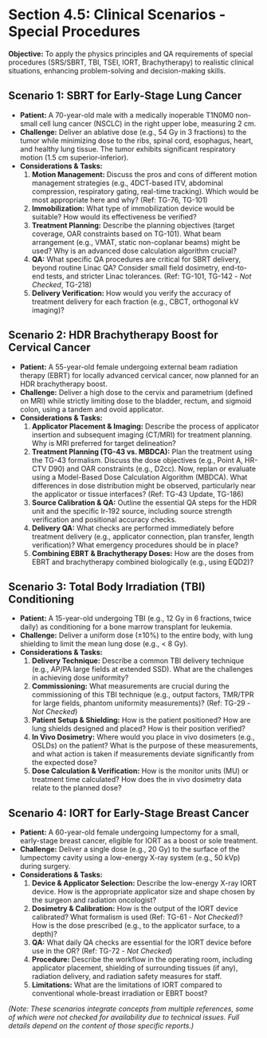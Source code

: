 # Section 4.5: Clinical Scenarios - Special Procedures

**Objective:** To apply the physics principles and QA requirements of special procedures (SRS/SBRT, TBI, TSEI, IORT, Brachytherapy) to realistic clinical situations, enhancing problem-solving and decision-making skills.

## Scenario 1: SBRT for Early-Stage Lung Cancer

*   **Patient:** A 70-year-old male with a medically inoperable T1N0M0 non-small cell lung cancer (NSCLC) in the right upper lobe, measuring 2 cm.
*   **Challenge:** Deliver an ablative dose (e.g., 54 Gy in 3 fractions) to the tumor while minimizing dose to the ribs, spinal cord, esophagus, heart, and healthy lung tissue. The tumor exhibits significant respiratory motion (1.5 cm superior-inferior).
*   **Considerations & Tasks:**
    1.  **Motion Management:** Discuss the pros and cons of different motion management strategies (e.g., 4DCT-based ITV, abdominal compression, respiratory gating, real-time tracking). Which would be most appropriate here and why? (Ref: TG-76, TG-101)
    2.  **Immobilization:** What type of immobilization device would be suitable? How would its effectiveness be verified?
    3.  **Treatment Planning:** Describe the planning objectives (target coverage, OAR constraints based on TG-101). What beam arrangement (e.g., VMAT, static non-coplanar beams) might be used? Why is an advanced dose calculation algorithm crucial?
    4.  **QA:** What specific QA procedures are critical for SBRT delivery, beyond routine Linac QA? Consider small field dosimetry, end-to-end tests, and stricter Linac tolerances. (Ref: TG-101, TG-142 - *Not Checked*, TG-218)
    5.  **Delivery Verification:** How would you verify the accuracy of treatment delivery for each fraction (e.g., CBCT, orthogonal kV imaging)?

## Scenario 2: HDR Brachytherapy Boost for Cervical Cancer

*   **Patient:** A 55-year-old female undergoing external beam radiation therapy (EBRT) for locally advanced cervical cancer, now planned for an HDR brachytherapy boost.
*   **Challenge:** Deliver a high dose to the cervix and parametrium (defined on MRI) while strictly limiting dose to the bladder, rectum, and sigmoid colon, using a tandem and ovoid applicator.
*   **Considerations & Tasks:**
    1.  **Applicator Placement & Imaging:** Describe the process of applicator insertion and subsequent imaging (CT/MRI) for treatment planning. Why is MRI preferred for target delineation?
    2.  **Treatment Planning (TG-43 vs. MBDCA):** Plan the treatment using the TG-43 formalism. Discuss the dose objectives (e.g., Point A, HR-CTV D90) and OAR constraints (e.g., D2cc). Now, replan or evaluate using a Model-Based Dose Calculation Algorithm (MBDCA). What differences in dose distribution might be observed, particularly near the applicator or tissue interfaces? (Ref: TG-43 Update, TG-186)
    3.  **Source Calibration & QA:** Outline the essential QA steps for the HDR unit and the specific Ir-192 source, including source strength verification and positional accuracy checks.
    4.  **Delivery QA:** What checks are performed immediately before treatment delivery (e.g., applicator connection, plan transfer, length verification)? What emergency procedures should be in place?
    5.  **Combining EBRT & Brachytherapy Doses:** How are the doses from EBRT and brachytherapy combined biologically (e.g., using EQD2)?

## Scenario 3: Total Body Irradiation (TBI) Conditioning

*   **Patient:** A 15-year-old undergoing TBI (e.g., 12 Gy in 6 fractions, twice daily) as conditioning for a bone marrow transplant for leukemia.
*   **Challenge:** Deliver a uniform dose (±10%) to the entire body, with lung shielding to limit the mean lung dose (e.g., < 8 Gy).
*   **Considerations & Tasks:**
    1.  **Delivery Technique:** Describe a common TBI delivery technique (e.g., AP/PA large fields at extended SSD). What are the challenges in achieving dose uniformity?
    2.  **Commissioning:** What measurements are crucial during the commissioning of this TBI technique (e.g., output factors, TMR/TPR for large fields, phantom uniformity measurements)? (Ref: TG-29 - *Not Checked*)
    3.  **Patient Setup & Shielding:** How is the patient positioned? How are lung shields designed and placed? How is their position verified?
    4.  **In Vivo Dosimetry:** Where would you place in vivo dosimeters (e.g., OSLDs) on the patient? What is the purpose of these measurements, and what action is taken if measurements deviate significantly from the expected dose?
    5.  **Dose Calculation & Verification:** How is the monitor units (MU) or treatment time calculated? How does the in vivo dosimetry data relate to the planned dose?

## Scenario 4: IORT for Early-Stage Breast Cancer

*   **Patient:** A 60-year-old female undergoing lumpectomy for a small, early-stage breast cancer, eligible for IORT as a boost or sole treatment.
*   **Challenge:** Deliver a single dose (e.g., 20 Gy) to the surface of the lumpectomy cavity using a low-energy X-ray system (e.g., 50 kVp) during surgery.
*   **Considerations & Tasks:**
    1.  **Device & Applicator Selection:** Describe the low-energy X-ray IORT device. How is the appropriate applicator size and shape chosen by the surgeon and radiation oncologist?
    2.  **Dosimetry & Calibration:** How is the output of the IORT device calibrated? What formalism is used (Ref: TG-61 - *Not Checked*)? How is the dose prescribed (e.g., to the applicator surface, to a depth)?
    3.  **QA:** What daily QA checks are essential for the IORT device before use in the OR? (Ref: TG-72 - *Not Checked*)
    4.  **Procedure:** Describe the workflow in the operating room, including applicator placement, shielding of surrounding tissues (if any), radiation delivery, and radiation safety measures for staff.
    5.  **Limitations:** What are the limitations of IORT compared to conventional whole-breast irradiation or EBRT boost?

*(Note: These scenarios integrate concepts from multiple references, some of which were not checked for availability due to technical issues. Full details depend on the content of those specific reports.)*

